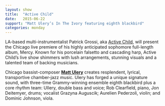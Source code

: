 ```yaml
---
layout: show
title:  "Active Child"
date:   2015-06-22
support: "Matt Ulery’s In The Ivory featuring eighth blackbird"
categories: monday
---
```


LA-based multi-instrumentalist Patrick Grossi, aka [Active Child](http://activechildmusic.com "Active Child"), will present the Chicago live premiere of his highly anticipated sophomore full-length album, Mercy. Known for his porcelain falsetto and cascading harp, Active Child’s live show shimmers with lush arrangements, stunning visuals and a talented team of backing musicians.

Chicago bassist-composer **[Matt Ulery](http://mattulery.com "Matt Ulery")** creates resplendent, lyrical, transportive chamber-jazz music. Ulery has forged a unique signature sound, with three-time Grammy-winning ensemble eighth blackbird plus a core rhythm team: UIlery, double bass and voice; Rob Clearfield, piano, Jon Deitemyer, drums; vocalist Grazyna Auguscik; Aurelien Pederzoli, violin; and Dominic Johnson, viola.